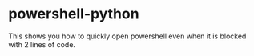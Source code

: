 # powershell-python
This shows you how to quickly open powershell even when it is blocked with 2 lines of code.
